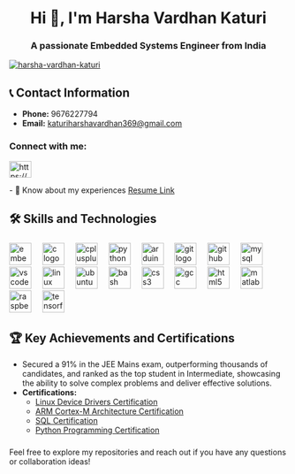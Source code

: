 <h1 align="center">Hi 👋, I'm Harsha Vardhan Katuri</h1>
<h3 align="center">A passionate Embedded Systems Engineer from India</h3>

<p align="left"> <a href="https://github.com/ryo-ma/github-profile-trophy"><img src="https://github-profile-trophy.vercel.app/?username=harsha-vardhan-katuri" alt="harsha-vardhan-katuri" /></a> </p>

## 📞 Contact Information
- **Phone:** 9676227794
- **Email:** [katuriharshavardhan369@gmail.com](mailto:katuriharshavardhan369@gmail.com)
<h3 align="left">Connect with me:</h3>
<p align="left">
<a href="https://linkedin.com/in/https://www.linkedin.com/in/katuri-harsha-vardhan-" target="blank"><img align="center" src="https://raw.githubusercontent.com/rahuldkjain/github-profile-readme-generator/master/src/images/icons/Social/linked-in-alt.svg" alt="https://www.linkedin.com/in/katuri-harsha-vardhan-" height="30" width="40" /></a>
</p>
- 📄 Know about my experiences  <a href="https://drive.google.com/file/d/1Sq2jTfVwkMqewcTHbHJDpN6umEMIVEnZ/view?usp=drivesdk" target="_blank">Resume Link</a>


## 🛠️ Skills and Technologies
###

<div align="left">
  <img src="https://cdn.jsdelivr.net/gh/devicons/devicon/icons/embeddedc/embeddedc-original.svg" height="40" alt="embeddedc logo"  />
  <img width="12" />
  <img src="https://cdn.jsdelivr.net/gh/devicons/devicon/icons/c/c-original.svg" height="40" alt="c logo"  />
  <img width="12" />
  <img src="https://cdn.jsdelivr.net/gh/devicons/devicon/icons/cplusplus/cplusplus-original.svg" height="40" alt="cplusplus logo"  />
  <img width="12" />
  <img src="https://cdn.jsdelivr.net/gh/devicons/devicon/icons/python/python-original.svg" height="40" alt="python logo"  />
  <img width="12" />
  <img src="https://cdn.jsdelivr.net/gh/devicons/devicon/icons/arduino/arduino-original.svg" height="40" alt="arduino logo"  />
  <img width="12" />
  <img src="https://cdn.jsdelivr.net/gh/devicons/devicon/icons/git/git-original.svg" height="40" alt="git logo"  />
  <img width="12" />
  <img src="https://cdn.jsdelivr.net/gh/devicons/devicon/icons/github/github-original.svg" height="40" alt="github logo"  />
  <img width="12" />
  <img src="https://cdn.jsdelivr.net/gh/devicons/devicon/icons/mysql/mysql-original.svg" height="40" alt="mysql logo"  />
  <img width="12" />
  <img src="https://cdn.jsdelivr.net/gh/devicons/devicon/icons/vscode/vscode-original.svg" height="40" alt="vscode logo"  />
  <img width="12" />
  <img src="https://cdn.jsdelivr.net/gh/devicons/devicon/icons/linux/linux-original.svg" height="40" alt="linux logo"  />
  <img width="12" />
  <img src="https://cdn.jsdelivr.net/gh/devicons/devicon/icons/ubuntu/ubuntu-plain.svg" height="40" alt="ubuntu logo"  />
  <img width="12" />
  <img src="https://cdn.jsdelivr.net/gh/devicons/devicon/icons/bash/bash-original.svg" height="40" alt="bash logo"  />
  <img width="12" />
  <img src="https://cdn.jsdelivr.net/gh/devicons/devicon/icons/css3/css3-original.svg" height="40" alt="css3 logo"  />
  <img width="12" />
  <img src="https://cdn.jsdelivr.net/gh/devicons/devicon/icons/gcc/gcc-original.svg" height="40" alt="gcc logo"  />
  <img width="12" />
  <img src="https://cdn.jsdelivr.net/gh/devicons/devicon/icons/html5/html5-original.svg" height="40" alt="html5 logo"  />
  <img width="12" />
  <img src="https://cdn.jsdelivr.net/gh/devicons/devicon/icons/matlab/matlab-original.svg" height="40" alt="matlab logo"  />
  <img width="12" />
  <img src="https://cdn.jsdelivr.net/gh/devicons/devicon/icons/raspberrypi/raspberrypi-original.svg" height="40" alt="raspberrypi logo"  />
  <img width="12" />
  <img src="https://cdn.jsdelivr.net/gh/devicons/devicon/icons/tensorflow/tensorflow-original.svg" height="40" alt="tensorflow logo"  />
</div>

###
## 🏆 Key Achievements and Certifications
- Secured a 91% in the JEE Mains exam, outperforming thousands of candidates, and ranked as the top student in Intermediate, showcasing the ability to solve complex problems and deliver effective solutions.
- **Certifications:**
  - [Linux Device Drivers Certification](https://engineers.inpyjama.com/learn/certificate/10217518-196174)  
  - [ARM Cortex-M Architecture Certification](https://engineers.inpyjama.com/learn/certificate/10217518-195277)  
  - [SQL Certification](https://courses.cognitiveclass.ai/certificates/2d803d1a3e374146b6a579b791c04fe0)  
  - [Python Programming Certification](https://courses.cognitiveclass.ai/certificates/ff744a4f960545bab835641ae193310f)

###


Feel free to explore my repositories and reach out if you have any questions or collaboration ideas!
